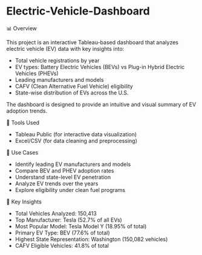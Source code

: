 # Electric-Vehicle-Dashboard
📊 Overview

This project is an interactive Tableau-based dashboard that analyzes electric vehicle (EV) data with key insights into:

- Total vehicle registrations by year
- EV types: Battery Electric Vehicles (BEVs) vs Plug-in Hybrid Electric Vehicles (PHEVs)
- Leading manufacturers and models
- CAFV (Clean Alternative Fuel Vehicle) eligibility
- State-wise distribution of EVs across the U.S.

The dashboard is designed to provide an intuitive and visual summary of EV adoption trends.

🧰 Tools Used

- Tableau Public (for interactive data visualization)
- Excel/CSV (for data cleaning and preprocessing)

🧪 Use Cases

- Identify leading EV manufacturers and models
- Compare BEV and PHEV adoption rates
- Understand state-level EV penetration
- Analyze EV trends over the years
- Explore eligibility under clean fuel programs

📎 Key Insights

- Total Vehicles Analyzed: 150,413
- Top Manufacturer: Tesla (52.7% of all EVs)
- Most Popular Model: Tesla Model Y (18.95% of total)
- Primary EV Type: BEV (77.6% of total)
- Highest State Representation: Washington (150,082 vehicles)
- CAFV Eligible Vehicles: 41.8% of total
